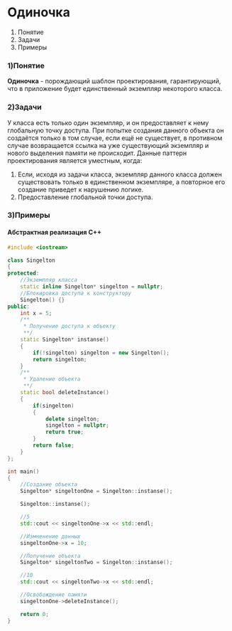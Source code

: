 # Одиночка
1. Понятие
2. Задачи
3. Примеры

### 1)Понятие
**Одиночка** - порождающий шаблон проектирования, гарантирующий, что в приложение будет единственный экземпляр некоторого класса.

### 2)Задачи
У класса есть только один экземпляр, и он предоставляет к нему глобальную точку доступа. При попытке создания данного объекта он создаётся только в том случае, если ещё не существует, в противном случае возвращается ссылка на уже существующий экземпляр и нового выделения памяти не происходит.
Данные паттерн проектирования является уместным, когда:
1. Если, исходя из задачи класса, экземпляр данного класса должен существовать только в единственном экземпляре, а повторное его создание приведет к нарушению логике.
2. Предоставление глобальной точки доступа.

### 3)Примеры
#### Абстрактная реализация C++
```cpp
#include <iostream>

class Singelton
{
protected:
    //Экземпляр класса
    static inline Singelton* singelton = nullptr;
    //Блокировка доступа к конструктору
    Singelton() {}
public:
    int x = 5;
    /**
     * Получение доступа к объекту
     **/
    static Singelton* instanse()
    {
        if(!singelton) singelton = new Singelton();
        return singelton;
    }
    /**
     * Удаление объекта
     **/
    static bool deleteInstance()
    {
        if(singelton)
        {
            delete singelton;
            singelton = nullptr;
            return true;
        }
        return false;
    }
};

int main()
{
    //Создание объекта
    Singelton* singeltonOne = Singelton::instanse();

    Singelton::instanse();

    //5
    std::cout << singeltonOne->x << std::endl;

    //Измненение данных
    singeltonOne->x = 10;

    //Получение объекта
    Singelton* singeltonTwo = Singelton::instanse();

    //10
    std::cout << singeltonTwo->x << std::endl;

    //Освобождение памяти
    singeltonOne->deleteInstance();

    return 0;
}
```